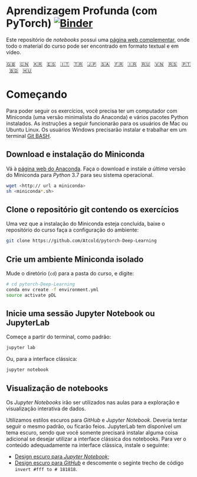 <!-- Deep Learning (with PyTorch)
-->
# Aprendizagem Profunda (com PyTorch) [![Binder](https://mybinder.org/badge_logo.svg)](https://mybinder.org/v2/gh/Atcold/pytorch-Deep-Learning/master)

<!-- This notebook repository now has a [companion website](https://atcold.github.io/pytorch-Deep-Learning/), where all the course material can be found in video and textual format.
-->
Este repositório de *notebooks* possui uma [página web complementar](https://atcold.github.io/pytorch-Deep-Learning/es/), onde todo o material do curso pode ser encontrado em formato textual e em vídeo.

<!-- English - Mandarin - Korean - Spanish - Italian - Turkish - Japanese - Arabic - French - Farsi - Russian - Vietnamese - Serbian - Portuguese - Bengali - Hungarian -->
[🇬🇧](https://github.com/Atcold/pytorch-Deep-Learning/blob/master/README.md) &nbsp; [🇨🇳](https://github.com/Atcold/pytorch-Deep-Learning/blob/master/docs/zh/README-ZH.md) &nbsp; [🇰🇷](https://github.com/Atcold/pytorch-Deep-Learning/blob/master/docs/ko/README-KO.md) &nbsp; [🇪🇸](https://github.com/Atcold/pytorch-Deep-Learning/blob/master/docs/es/README-ES.md) &nbsp; [🇮🇹](https://github.com/Atcold/pytorch-Deep-Learning/blob/master/docs/it/README-IT.md) &nbsp; [🇹🇷](https://github.com/Atcold/pytorch-Deep-Learning/blob/master/docs/tr/README-TR.md) &nbsp; [🇯🇵](https://github.com/Atcold/pytorch-Deep-Learning/blob/master/docs/ja/README-JA.md) &nbsp; [🇸🇦](https://github.com/Atcold/pytorch-Deep-Learning/blob/master/docs/ar/README-AR.md) &nbsp; [🇫🇷](https://github.com/Atcold/pytorch-Deep-Learning/blob/master/docs/fr/README-FR.md) &nbsp; [🇮🇷](https://github.com/Atcold/pytorch-Deep-Learning/blob/master/docs/fa/README-FA.md) &nbsp; [🇷🇺](https://github.com/Atcold/pytorch-Deep-Learning/blob/master/docs/ru/README-RU.md) &nbsp; [🇻🇳](https://github.com/Atcold/pytorch-Deep-Learning/blob/master/docs/vi/README-VI.md) &nbsp; [🇷🇸](https://github.com/Atcold/pytorch-Deep-Learning/blob/master/docs/sr/README-SR.md) &nbsp; [🇵🇹](https://github.com/Atcold/pytorch-Deep-Learning/blob/master/docs/pt/README-PT.md) &nbsp; [🇧🇩](https://github.com/Atcold/pytorch-Deep-Learning/blob/master/docs/bn/README-BN.md) &nbsp; [🇭🇺](https://github.com/Atcold/pytorch-Deep-Learning/blob/master/docs/hu/README-HU.md)

<!-- Getting started
-->
# Começando

<!-- To be able to follow the exercises, you are going to need a laptop with Miniconda (a minimal version of Anaconda) and several Python packages installed.
The following instruction would work as is for Mac or Ubuntu Linux users, Windows users would need to install and work in the [Git BASH](https://gitforwindows.org/) terminal.
-->
Para poder seguir os exercícios, você precisa ter um computador com Miniconda (uma versão minimalista do Anaconda) e vários pacotes Python instalados.
As instruções a seguir funcionarão para os usuários de Mac ou Ubuntu Linux. Os usuários Windows precisarão instalar e trabalhar em um terminal [Git BASH](https://gitforwindows.org/).

<!-- Download and install Miniconda
-->
## Download e instalação do Miniconda

<!-- Please go to the [Anaconda website](https://conda.io/miniconda.html).
Download and install *the latest* Miniconda version for *Python* 3.7 for your operating system.
-->
Vá à [página web do Anaconda](https://conda.io/miniconda.html).
Faça o download e instale *a última* versão do Miniconda para *Python* 3.7 para seu sistema operacional.

<!-- wget <http:// link to miniconda>
-->
```bash
wget <http:// url a miniconda>
sh <miniconda*.sh>
```

<!-- Check-out the git repository with the exercise
-->
## Clone o repositório git contendo os exercícios

<!-- nce Miniconda is ready, checkout the course repository and proceed with setting up the environment:
-->
Uma vez que a instalação do Miniconda esteja concluída, baixe o repositório do curso faça a configuração do ambiente:

```bash
git clone https://github.com/Atcold/pytorch-Deep-Learning
```

<!-- Create isolated Miniconda environment
-->
## Crie um ambiente Miniconda isolado

<!-- Change directory (`cd`) into the course folder, then type:
-->
Mude o diretório (`cd`) para a pasta do curso, e digite:

```bash
# cd pytorch-Deep-Learning
conda env create -f environment.yml
source activate pDL
```

<!-- Start Jupyter Notebook or JupyterLab
-->
## Inicie uma sessão Jupyter Notebook ou JupyterLab

<!-- Start from terminal as usual:
-->
Começe a partir do terminal, como padrão:

```bash
jupyter lab
```

<!-- Or, for the classic interface:
-->
Ou, para a interface clássica:

```bash
jupyter notebook
```

<!-- Notebooks visualisation
-->
## Visualização de notebooks

<!-- *Jupyter Notebooks* are used throughout these lectures for interactive data exploration and visualisation.
-->
Os *Jupyter Notebooks* irão ser utilizados nas aulas para a exploração e visualização interativa de dados.

<!-- We use dark styles for both *GitHub* and *Jupyter Notebook*.
You should try to do the same, or they will look ugly.
JupyterLab has a built-in selectable dark theme, so you only need to install something if you want to use the classic notebook interface.
To see the content appropriately in the classic interface install the following:
-->
Utilizamos estilos escuros para *GitHub* e *Jupyter Notebook*.
Deveria tentar seguir o mesmo padrão, ou ficarão feios.
JupyterLab tem disponível um tema escuro, sendo que você somente precisará instalar alguma coisa adicional se desejar utilizar a interface clássica dos notebooks.
Para ver o conteúdo adequadamente na interface clássica, instale o seguinte:

<!--  - [*Jupyter Notebook* dark theme](https://userstyles.org/styles/153443/jupyter-notebook-dark);
 - [*GitHub* dark theme](https://userstyles.org/styles/37035/github-dark) and comment out the `invert #fff to #181818` code block.
-->
 - [Design escuro para *Jupyter Notebook*](https://userstyles.org/styles/153443/jupyter-notebook-dark);
 - [Design escuro para *GitHub*](https://userstyles.org/styles/37035/github-dark) e descomente o seginte trecho de código `invert #fff to # 181818`.
